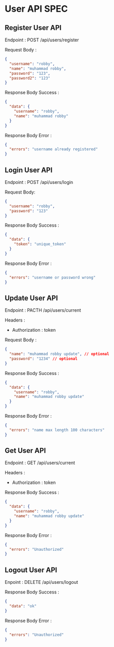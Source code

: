 # User API SPEC

## Register User API

Endpoint : POST /api/users/register

Request Body :

```json
{
  "username": "robby",
  "name": "muhammad robby",
  "password": "123",
  "password2": "123"
}
```

Response Body Success :

```json
{
  "data": {
    "username": "robby",
    "name": "muhammad robby"
  }
}
```

Response Body Error :

```json
{
  "errors": "username already registered"
}
```

## Login User API

Endpoint : POST /api/users/login

Request Body:

```json
{
  "username": "robby",
  "password": "123"
}
```

Response Body Success :

```json
{
  "data": {
    "token": "unique_token"
  }
}
```

Response Body Error :

```json
{
  "errors": "username or password wrong"
}
```

## Update User API

Endpoint : PACTH /api/users/current

Headers :

- Authorization : token

Request Body :

```json
{
  "name": "muhammad robby update", // optional
  "password": "1234" // optional
}
```

Response Body Success :

```json
{
  "data": {
    "username": "robby",
    "name": "muhammad robby update"
  }
}
```

Response Body Error :

```json
{
  "errors": "name max length 100 characters"
}
```

## Get User API

Endpoint : GET /api/users/current

Headers :

- Authorization : token

Response Body Success :

```json
{
  "data": {
    "username": "robby",
    "name": "muhammad robby update"
  }
}
```

Response Body Error :

```json
{
  "errors": "Unauthorized"
}
```

## Logout User API

Enpoint : DELETE /api/users/logout

Response Body Success :

```json
{
  "data": "ok"
}
```

Response Body Error :

```json
{
  "errors": "Unauthorized"
}
```
